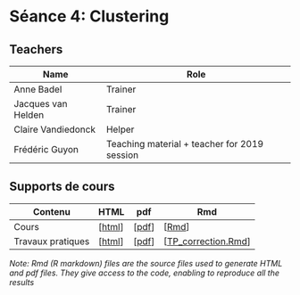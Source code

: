 # Séance 4: Clustering

## Teachers

| Name | Role |
|-------------------------|------------------|
| Anne Badel | Trainer |
| Jacques van Helden |  Trainer |
| Claire Vandiedonck | Helper |
| Frédéric Guyon | Teaching material + teacher for 2019 session |


## Supports de cours

| Contenu | HTML | pdf | Rmd |
|-----------------------------|------|-----|-----|
| Cours |  [[html](cours_clustering.html)] |  [[pdf](cours_clustering.pdf)] | [[Rmd](cours_clustering.Rmd)] |
| Travaux pratiques | [[html](TP_clustering.html)]  | [[pdf](TP_clustering.pdf)] | [[TP_correction.Rmd]()] |



*Note: Rmd (R markdown) files are the source files used to generate HTML and pdf files. They give access to the code, enabling to reproduce all the results*
